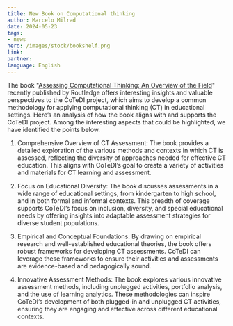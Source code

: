 ```yaml
---
title: New Book on Computational thinking
author: Marcelo Milrad
date: 2024-05-23
tags: 
- news
hero: /images/stock/bookshelf.png
link: 
partner: 
language: English
---
```


The book &quot;[Assessing Computational Thinking: An Overview of the Field](https://www.routledge.com/Assessing-Computational-Thinking-An-Overview-of-the-Field/Weintrop-Rutstein-Bienkowski-McGee/p/book/9781032555300)&quot; recently published by Routledge offers interesting insights and valuable perspectives to the CoTeDI project, which aims to develop a common methodology for applying computational thinking (CT) in educational settings. Here’s an analysis of how the book aligns with and supports the CoTeDI project. Among the interesting aspects that could be highlighted, we have identified the points below.

1. Comprehensive Overview of CT Assessment:
   The book provides a detailed exploration of the various methods and contexts in which CT is assessed, reflecting the diversity of approaches needed for effective CT education. This aligns with CoTeDI’s goal to create a variety of activities and materials for CT learning and assessment.

2. Focus on Educational Diversity:
   The book discusses assessments in a wide range of educational settings, from kindergarten to high school, and in both formal and informal contexts. This breadth of coverage supports CoTeDI’s focus on inclusion, diversity, and special educational needs by offering insights into adaptable assessment strategies for diverse student populations.

3. Empirical and Conceptual Foundations:
   By drawing on empirical research and well-established educational theories, the book offers robust frameworks for developing CT assessments. CoTeDI can leverage these frameworks to ensure their activities and assessments are evidence-based and pedagogically sound.

4. Innovative Assessment Methods:
   The book explores various innovative assessment methods, including unplugged activities, portfolio analysis, and the use of learning analytics. These methodologies can inspire CoTeDI’s development of both plugged-in and unplugged CT activities, ensuring they are engaging and effective across different educational contexts.
